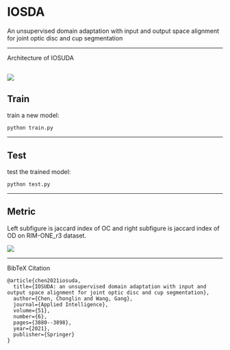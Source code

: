 # IOSDA

An unsupervised domain adaptation with input and output space alignment for joint optic disc and cup segmentation

---
Architecture of IOSUDA

![](https://github.com/EdisonCCL/IOSUDA/blob/master/images/IOSUDA.png)
---
## Train

train a new model:

`python train.py`

---
## Test

test the trained model:

`python test.py`

---
## Metric

Left subfigure is jaccard index of OC and right subfigure is jaccard index of OD on RIM-ONE_r3 dataset.

![](https://github.com/EdisonCCL/IOSUDA/blob/master/images/training_process.png)

---
BibTeX Citation
```
@article{chen2021iosuda,
  title={IOSUDA: an unsupervised domain adaptation with input and output space alignment for joint optic disc and cup segmentation},
  author={Chen, Chonglin and Wang, Gang},
  journal={Applied Intelligence},
  volume={51},
  number={6},
  pages={3880--3898},
  year={2021},
  publisher={Springer}
}
```
